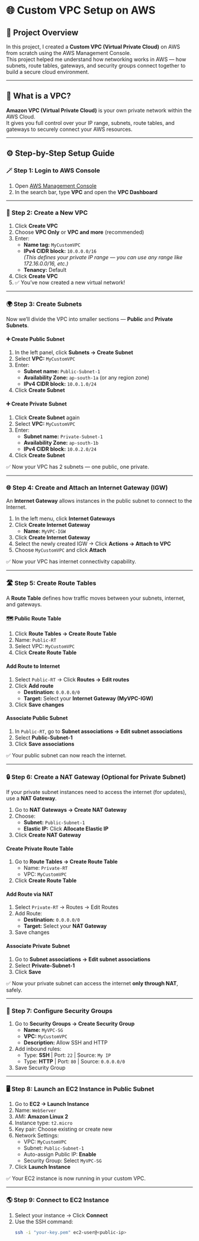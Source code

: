 # 🌐 Custom VPC Setup on AWS

## 📘 Project Overview
In this project, I created a **Custom VPC (Virtual Private Cloud)** on AWS from scratch using the AWS Management Console.  
This project helped me understand how networking works in AWS — how subnets, route tables, gateways, and security groups connect together to build a secure cloud environment.

---

## 🧠 What is a VPC?
**Amazon VPC (Virtual Private Cloud)** is your own private network within the AWS Cloud.  
It gives you full control over your IP range, subnets, route tables, and gateways to securely connect your AWS resources.

---

## ⚙️ Step-by-Step Setup Guide

### 🪄 Step 1: Login to AWS Console
1. Open [AWS Management Console](https://aws.amazon.com/console/)
2. In the search bar, type **VPC** and open the **VPC Dashboard**

---

### 🧱 Step 2: Create a New VPC
1. Click **Create VPC**
2. Choose **VPC Only** or **VPC and more** (recommended)
3. Enter:
   - **Name tag:** `MyCustomVPC`
   - **IPv4 CIDR block:** `10.0.0.0/16`  
     *(This defines your private IP range — you can use any range like 172.16.0.0/16, etc.)*
   - **Tenancy:** Default
4. Click **Create VPC**
5. ✅ You’ve now created a new virtual network!

---

### 🌍 Step 3: Create Subnets
Now we’ll divide the VPC into smaller sections — **Public** and **Private Subnets**.

#### ➕ Create Public Subnet
1. In the left panel, click **Subnets → Create Subnet**
2. Select **VPC:** `MyCustomVPC`
3. Enter:
   - **Subnet name:** `Public-Subnet-1`
   - **Availability Zone:** `ap-south-1a` (or any region zone)
   - **IPv4 CIDR block:** `10.0.1.0/24`
4. Click **Create Subnet**

#### ➕ Create Private Subnet
1. Click **Create Subnet** again
2. Select **VPC:** `MyCustomVPC`
3. Enter:
   - **Subnet name:** `Private-Subnet-1`
   - **Availability Zone:** `ap-south-1b`
   - **IPv4 CIDR block:** `10.0.2.0/24`
4. Click **Create Subnet**

✅ Now your VPC has 2 subnets — one public, one private.

---

### 🌐 Step 4: Create and Attach an Internet Gateway (IGW)
An **Internet Gateway** allows instances in the public subnet to connect to the Internet.

1. In the left menu, click **Internet Gateways**
2. Click **Create Internet Gateway**
   - **Name:** `MyVPC-IGW`
3. Click **Create Internet Gateway**
4. Select the newly created IGW → Click **Actions → Attach to VPC**
5. Choose `MyCustomVPC` and click **Attach**

✅ Now your VPC has internet connectivity capability.

---

### 🛣️ Step 5: Create Route Tables
A **Route Table** defines how traffic moves between your subnets, internet, and gateways.

#### 🗺️ Public Route Table
1. Click **Route Tables → Create Route Table**
2. Name: `Public-RT`
3. Select VPC: `MyCustomVPC`
4. Click **Create Route Table**

#### Add Route to Internet
1. Select `Public-RT` → Click **Routes → Edit routes**
2. Click **Add route**
   - **Destination:** `0.0.0.0/0`
   - **Target:** Select your **Internet Gateway (MyVPC-IGW)**
3. Click **Save changes**

#### Associate Public Subnet
1. In `Public-RT`, go to **Subnet associations → Edit subnet associations**
2. Select **Public-Subnet-1**
3. Click **Save associations**

✅ Your public subnet can now reach the internet.

---

### 🔒 Step 6: Create a NAT Gateway (Optional for Private Subnet)
If your private subnet instances need to access the internet (for updates), use a **NAT Gateway**.

1. Go to **NAT Gateways → Create NAT Gateway**
2. Choose:
   - **Subnet:** `Public-Subnet-1`
   - **Elastic IP:** Click **Allocate Elastic IP**
3. Click **Create NAT Gateway**

#### Create Private Route Table
1. Go to **Route Tables → Create Route Table**
   - Name: `Private-RT`
   - VPC: `MyCustomVPC`
2. Click **Create Route Table**

#### Add Route via NAT
1. Select `Private-RT` → Routes → Edit Routes
2. Add Route:
   - **Destination:** `0.0.0.0/0`
   - **Target:** Select your **NAT Gateway**
3. Save changes

#### Associate Private Subnet
1. Go to **Subnet associations → Edit subnet associations**
2. Select **Private-Subnet-1**
3. Click **Save**

✅ Now your private subnet can access the internet **only through NAT**, safely.

---

### 🧰 Step 7: Configure Security Groups
1. Go to **Security Groups → Create Security Group**
   - **Name:** `MyVPC-SG`
   - **VPC:** `MyCustomVPC`
   - **Description:** Allow SSH and HTTP
2. Add inbound rules:
   - Type: **SSH** | Port: `22` | Source: `My IP`
   - Type: **HTTP** | Port: `80` | Source: `0.0.0.0/0`
3. Save Security Group

---

### 🖥️ Step 8: Launch an EC2 Instance in Public Subnet
1. Go to **EC2 → Launch Instance**
2. Name: `WebServer`
3. AMI: **Amazon Linux 2**
4. Instance type: `t2.micro`
5. Key pair: Choose existing or create new
6. Network Settings:
   - VPC: `MyCustomVPC`
   - Subnet: `Public-Subnet-1`
   - Auto-assign Public IP: **Enable**
   - Security Group: Select `MyVPC-SG`
7. Click **Launch Instance**

✅ Your EC2 instance is now running in your custom VPC.

---

### 🌎 Step 9: Connect to EC2 Instance
1. Select your instance → Click **Connect**
2. Use the SSH command:
   ```bash
   ssh -i "your-key.pem" ec2-user@<public-ip>
